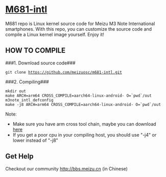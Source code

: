[M681-intl](http://www.meizu.com)
=================

M681 repo is Linux kernel source code for Meizu M3 Note International smartphones. With this repo, you can customize the source code and compile a Linux kernel image yourself. Enjoy it!

HOW TO COMPILE
-----------

###1. Download source code###

  <code>git clone https://github.com/meizuosc/m681-intl.git</code>

###2. Compiling###

```
mkdir out
make ARCH=arm64 CROSS_COMPILE=aarch64-linux-android- O=`pwd`/out m3note_intl_defconfig
make -j8 ARCH=arm64 CROSS_COMPILE=aarch64-linux-android- O=`pwd`/out
```

  Note:
  + Make sure you have arm cross tool chain, maybe you can download [here](http://www.linaro.org/downloads)
  + If you get a poor cpu in your compiling host, you should use "-j4" or lower instead of "-j8"

Get Help
--------

Checkout our community http://bbs.meizu.cn (in Chinese)

